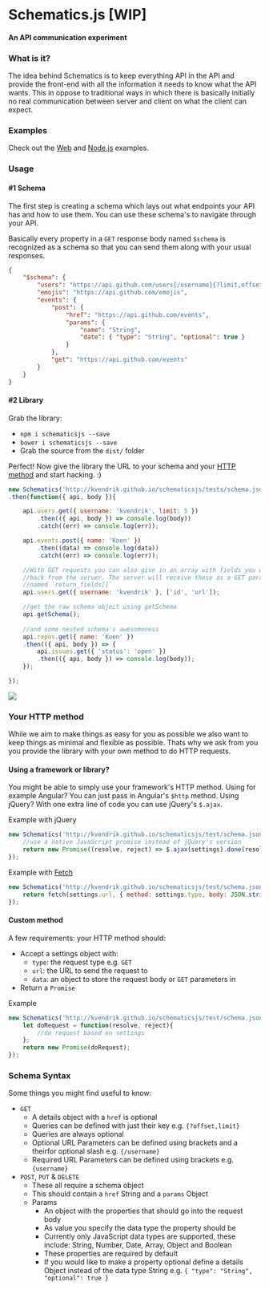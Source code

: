 Schematics.js [WIP]
===================
#### An API communication experiment

### What is it?
The idea behind Schematics is to keep everything API in the API and provide the front-end with all the information it needs to know what the API wants. This in oppose to traditional ways in which there is basically initially no real communication between server and client on what the client can expect.

### Examples
Check out the [Web](https://github.com/kvendrik/schematicsjs/blob/gh-pages/tests/web/index.html) and [Node.js](https://github.com/kvendrik/schematicsjs/blob/feature/package-managers-support/tests/node/index.js) examples.

### Usage

#### #1 Schema
The first step is creating a schema which lays out what endpoints your API has and how to use them. You can use these schema's to navigate through your API. 

Basically every property in a `GET` response body named `$schema` is recognized as a schema so that you can send them along with your usual responses.
```json
{
    "$schema": {
        "users": "https://api.github.com/users{/username}{?limit,offset}",
        "emojis": "https://api.github.com/emojis",
        "events": {
            "post": {
                "href": "https://api.github.com/events",
                "params": {
                    "name": "String",
                    "date": { "type": "String", "optional": true }
                }
            },
            "get": "https://api.github.com/events"
        }
    }
}
```

#### #2 Library
Grab the library:
* `npm i schematicsjs --save`
* `bower i schematicsjs --save`
* Grab the source from the `dist/` folder

Perfect! Now give the library the URL to your schema and your [HTTP method](#your-http-method) and start hacking. :)
```javascript
new Schematics('http://kvendrik.github.io/schematicsjs/tests/schema.json', httpMethod)
.then(function({ api, body }){

    api.users.get({ username: 'kvendrik', limit: 5 })
        .then(({ api, body }) => console.log(body))
        .catch((err) => console.log(err));

    api.events.post({ name: 'Koen' })
        .then((data) => console.log(data))
        .catch((err) => console.log(err));

    //With GET requests you can also give in an array with fields you want 
    //back from the server. The server will receive these as a GET parameter 
    //named `return_fields[]`
    api.users.get({ username: 'kvendrik' }, ['id', 'url']);

    //get the raw schema object using getSchema
    api.getSchema();
    
    //and some nested schema's awesomeness
    api.repos.get({ name: 'Koen' })
    .then(({ api, body }) => {
        api.issues.get({ 'status': 'open' })
        .then(({ api, body }) => console.log(body));
    });

});
```

![](http://i.giphy.com/TlQHWni5OwcCs.gif)

### Your HTTP method
While we aim to make things as easy for you as possible we also want to keep things as minimal and flexible as possible. Thats why we ask from you you provide the library with your own method to do HTTP requests.

#### Using a framework or library?
You might be able to simply use your framework's HTTP method. Using for example Angular? You can just pass in Angular's `$http` method. Using jQuery? With one extra line of code you can use jQuery's `$.ajax`.

Example with jQuery
```javascript
new Schematics('http://kvendrik.github.io/schematicsjs/test/schema.json', function(settings){
    //use a native JavaScript promise instead of jQuery's version
    return new Promise((resolve, reject) => $.ajax(settings).done(resolve).fail(reject));
});
```

Example with [Fetch](https://github.com/github/fetch)
```javascript
new Schematics('http://kvendrik.github.io/schematicsjs/test/schema.json', function(settings){
    return fetch(settings.url, { method: settings.type, body: JSON.stringify(settings.data) })
});
```

#### Custom method
A few requirements: your HTTP method should:
* Accept a settings object with:
    * `type`: the request type e.g. `GET`
    * `url`: the URL to send the request to
    * `data`: an object to store the request body or `GET` parameters in
* Return a `Promise`

Example
```javascript
new Schematics('http://kvendrik.github.io/schematicsjs/test/schema.json', function(settings){
    let doRequest = function(resolve, reject){
        //do request based on settings
    };
    return new Promise(doRequest);
});
```

### Schema Syntax
Some things you might find useful to know:

* `GET`
    * A details object with a `href` is optional
    * Queries can be defined with just their key e.g. `{?offset,limit}`
    * Queries are always optional
    * Optional URL Parameters can be defined using brackets and a theirfor optional slash e.g. `{/username}`
    * Required URL Parameters can be defined using brackets e.g. `{username}`
* `POST`, `PUT` & `DELETE`
    * These all require a schema object
    * This should contain a `href` String and a `params` Object
    * Params
        * An object with the properties that should go into the request body
        * As value you specify the data type the property should be
        * Currently only JavaScript data types are supported, these include: String, Number, Date, Array, Object and Boolean
        * These properties are required by default
        * If you would like to make a property optional define a details Object instead of the data type String e.g. `{ "type": "String", "optional": true }`
